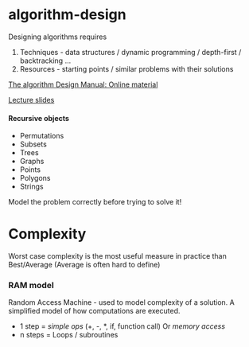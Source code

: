 # algorithm-design

Designing algorithms requires 
1) Techniques - data structures / dynamic programming / depth-first / backtracking ...
2) Resources - starting points / similar problems with their solutions 

[The algorithm Design Manual: Online material](http://www3.cs.stonybrook.edu/~algorith/)

[Lecture slides](http://www.algorist.com)

#### Recursive objects
- Permutations
- Subsets
- Trees
- Graphs
- Points
- Polygons
- Strings

Model the problem correctly before trying to solve it!

# Complexity
Worst case complexity is the most useful measure in practice than Best/Average (Average is often hard to define)

### RAM model
Random Access Machine - used to model complexity of a solution. A simplified model of how computations are executed.
- 1 step = *simple ops* (+, -, *, if, function call) Or *memory access*
- n steps = Loops / subroutines
